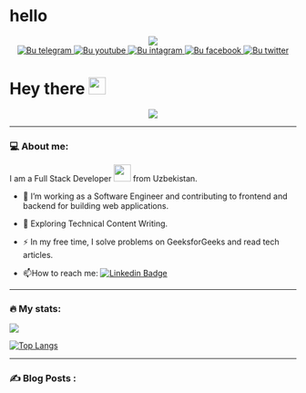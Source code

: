 # hello

<div id="header" align="center">
  <img src="https://i.giphy.com/media/v1.Y2lkPTc5MGI3NjExbnpqZjFuczRsNHhjbmppbHByd2g4Y2MzenVoMjRybzR3MTEyZjZvMiZlcD12MV9pbnRlcm5hbF9naWZfYnlfaWQmY3Q9Zw/JIX9t2j0ZTN9S/giphy.gif" widht=200>
</div>
<div id"badges" align="center">
  <a href="https://t.me/Diyorbekkkkk">
    <img src="https://img.shields.io/badge/telegram-blue?logo=telegram&logoColor=white" alt ="Bu telegram"/>
  </a>
    <a href="https://youtube.com/@user-ry6zd9xe3c">
    <img src="https://img.shields.io/badge/youtube-white?logo=youtube&logoColor=red" alt ="Bu youtube"/>
  </a>
    <a href="https://t.me/Diyorbekkkkk">
    <img src="https://img.shields.io/badge/instagram-red?logo=instagram&logoColor=white" alt ="Bu intagram"/>
  </a>
    <a href="https://t.me/Diyorbekkkkk">
    <img src="https://img.shields.io/badge/facebook-white?logo=facebook&logoColor=blue" alt ="Bu facebook"/>
    </a>
      <a href="https://t.me/Diyorbekkkkk">
    <img src="https://img.shields.io/badge/twitter-black?logo=x&logoColor=white" alt ="Bu twitter"/>
    </a>
<br>
  <img src="https://komarev.com/ghpvc/?username=rahmatullayevamohichehra&label=Mohichehraning+progiliga+kirishlar+soni" alt=""/>
  
</div>
<h1>
  Hey there
  <img src="https://media.giphy.com/media/hvRJCLFzcasrR4ia7z/giphy.gif" width="30px"/>
</h1 align="center">
<div align="center">
  <img src="https://i.giphy.com/media/v1.Y2lkPTc5MGI3NjExbGgwNzQ2NG1vd3Vka3dvenZqdnNjMjF1OXliank2bWFtbnM2NGNzNCZlcD12MV9pbnRlcm5hbF9naWZfYnlfaWQmY3Q9Zw/zTAeYCPoo90nIJLCwG/giphy.gif"/>
</div>


---
### 💻 About me:

I am a Full Stack Developer <img src="https://media.giphy.com/media/WUlplcMpOCEmTGBtBW/giphy.gif" width="30"> from Uzbekistan.
- :telescope: I’m working as a Software Engineer and contributing to frontend and backend for building web applications.

- :seedling: Exploring Technical Content Writing.

- :zap: In my free time, I solve problems on GeeksforGeeks and read tech articles.

- :mailbox:How to reach me: [![Linkedin Badge](https://img.shields.io/badge/-mohichehra-blue?style=flat&logo=Linkedin&logoColor=white)](https://linkedin.com/shohabbosdev)

---
### 🔥 My stats:

<img src="https://github-readme-streak-stats.herokuapp.com/?user=rahmatullayevamohichehra" />

[![Top Langs](https://github-readme-stats.vercel.app/api/top-langs/?username=rahmatullayevamohichehra&layout=compact&theme=vision-friendly-dark)](https://github.com/anuraghazra/github-readme-stats)

---

### :writing_hand: Blog Posts :
<!-- BLOG-POST-LIST:START -->
<!-- BLOG-POST-LIST:END -->
